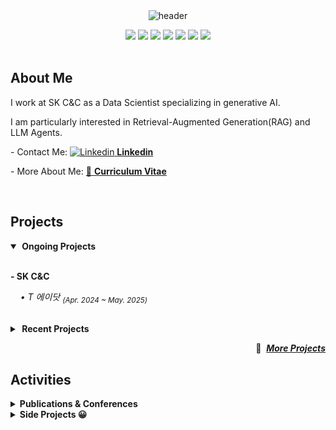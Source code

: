 </br>
</br>

<div align="center">
  
![header](https://capsule-render.vercel.app/api?type=transparent&height=130&section=header&text=Junho%20Bae&fontSize=88&fontAlignY=38&desc=Data%20Scientist%20|%20AI%20Researcher%20&descAlignY=75&descAlign=60)

<img src="https://img.shields.io/badge/Python-3776AB?style=flat&logo=python&logoColor=white">
<img src="https://img.shields.io/badge/R-276DC3?style=flat&logo=r&logoColor=white">
<img src="https://img.shields.io/badge/PyTorch-EE4C2C?style=flat&logo=pytorch&logoColor=white">
<img src="https://img.shields.io/badge/SQL-4169E1?style=flat&logo=postgresql&logoColor=white">
<img src="https://img.shields.io/badge/Langchain-1C3C3C?style=flat&logo=langchain&logoColor=white">
<img src="https://img.shields.io/badge/Fastapi-009688?style=flat&logo=fastapi&logoColor=white">
<img src="https://img.shields.io/badge/Docker-2496ED?style=flat&logo=docker&logoColor=white">

</div>

</br>

## About Me
I work at SK C&C as a Data Scientist specializing in generative AI.

I am particularly interested in Retrieval-Augmented Generation(RAG) and LLM Agents.

-&nbsp;Contact Me: [![Linkedin](https://i.sstatic.net/gVE0j.png) **Linkedin**](https://www.linkedin.com/in/juunho)

-&nbsp;More About Me: [:page_facing_up: **Curriculum Vitae**](https://github.com/juunho/Juunho/blob/18e6f54c08f5115360528e6962a6633f661cfd0b/CV_240515.pdf)

</br>

<p align="center">

## Projects
<details open>
  <summary><b>&nbsp;Ongoing Projects&nbsp;</b></summary>

</br>

  **- SK C&C**

 &nbsp;&nbsp;&nbsp; *• T 에이닷* <sub><em>(Apr. 2024 ~ May. 2025)</em></sub> &nbsp;&nbsp;   <br>
</details>


   <br>


<details>
<summary><b>&nbsp;Recent Projects&nbsp;</b></summary>

  -------
  
  **- Yonsei Univ. &nbsp; Digital Service Lab**

  &nbsp;&nbsp;&nbsp;&nbsp; *• AI 신용평가모형 기반 챗봇 서비스 구현* &nbsp;&nbsp;<sub><em>(Oct. 2022 ~ Jul. 2023)</em></sub> &nbsp; [··· &nbsp; :pushpin:](https://github.com/juunho/Completed_Projects/tree/db83be47d14ddff856bd0da3046100989d13667e/AI%20%EC%8B%A0%EC%9A%A9%ED%8F%89%EA%B0%80%EB%AA%A8%ED%98%95%20%EA%B8%B0%EB%B0%98%20%EC%B1%97%EB%B4%87%20%EC%84%9C%EB%B9%84%EC%8A%A4%20%EA%B5%AC%ED%98%84)  <br>


  &nbsp;&nbsp;&nbsp;&nbsp; *• MLOps 기반 제조설비 이상탐지 모델 구축* &nbsp;&nbsp;<sub><em>(Jun. 2022 ~ Dec. 2022)</em></sub> &nbsp; [··· &nbsp; :pushpin:](https://github.com/juunho/Completed_Projects/tree/db83be47d14ddff856bd0da3046100989d13667e/MLOps%20%EA%B8%B0%EB%B0%98%20%EC%A0%9C%EC%A1%B0%EC%84%A4%EB%B9%84%20%EC%9D%B4%EC%83%81%ED%83%90%EC%A7%80%20%EB%AA%A8%EB%8D%B8%20%EA%B5%AC%EC%B6%95)  <br>

</br>

**- Mobigen**
  
  &nbsp;&nbsp;&nbsp;&nbsp; *• 빅데이터 플랫폼 개발 및 데이터 분석* <sub><em>(Feb. 2021 ~ Feb. 2022)</em></sub> &nbsp; [··· &nbsp; :pushpin:](https://github.com/juunho/Suwon-2021)  <br>

 -------



</details>

</p>



<div align="right">
  
  :rocket: &nbsp;[***More Projects***](https://github.com/juunho/Completed_Projects)</sub>

</div>

## Activities

<details>
<summary><b>Publications & Conferences</b></summary>

  - **Junho Bae**. (2023). Tailor GAN: Diffusion-based Image Generation for Garment Fitting. </br>
  &nbsp;&nbsp;&nbsp;&nbsp;&nbsp;&nbsp; *In Proceedings of the International Conference on Software and e-Business (ICSeb)*.

  - **배준호**, 김성수, 이주현, & 정희주. (2023). TeGCN:씬파일러 신용평가를 위한 트랜스포머 임베딩 기반 그래프 신경망 구조 개발. </br>
  &nbsp;&nbsp;&nbsp;&nbsp;&nbsp;&nbsp; *지능정보연구, 29(3), 419-437*.
  
  - **Junho Bae**, & Seongsu Kim. (2022). Developing spoiler detection using narrative features: Deep learning approach.  </br>
  &nbsp;&nbsp;&nbsp;&nbsp;&nbsp;&nbsp; *In Proceedings of the International Conference on Business and Finance (ICBF)*.

  - 김성범, & **배준호**. (2021). 앙상블 모델 개발을 통한 수출액 예측과 클러스터링 기반 유망 시장 추천. </br>
  &nbsp;&nbsp;&nbsp;&nbsp;&nbsp;&nbsp; *한국지능정보시스템학회 학술대회논문집, 117-118*.
    
</details>



<details>
<summary><b>Side Projects 😀</b></summary>

  - [ESG Rating](https://github.com/juunho/Side_Projects#prosocial-project)

  - Code Search (TBU)
    
</details>
